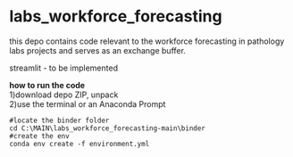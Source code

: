 # labs_workforce_forecasting

this depo contains code relevant to the workforce forecasting in pathology labs projects and serves as an exchange buffer.

streamlit - to be implemented

<b>how to run the code</b>          
1)download depo ZIP, unpack        
2)use the terminal or an Anaconda Prompt         
```        
#locate the binder folder      
cd C:\MAIN\labs_workforce_forecasting-main\binder          
#create the env       
conda env create -f environment.yml         
```     
